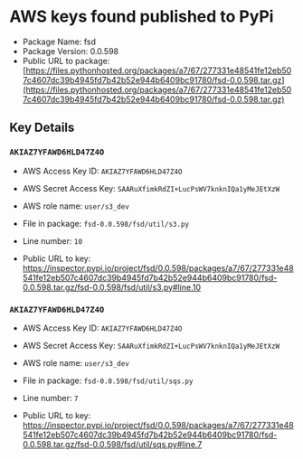 # AWS keys found published to PyPi

* Package Name: fsd
* Package Version: 0.0.598
* Public URL to package: [https://files.pythonhosted.org/packages/a7/67/277331e48541fe12eb507c4607dc39b4945fd7b42b52e944b6409bc91780/fsd-0.0.598.tar.gz](https://files.pythonhosted.org/packages/a7/67/277331e48541fe12eb507c4607dc39b4945fd7b42b52e944b6409bc91780/fsd-0.0.598.tar.gz)

## Key Details

### `AKIAZ7YFAWD6HLD47Z4O`

* AWS Access Key ID: `AKIAZ7YFAWD6HLD47Z4O`
* AWS Secret Access Key: `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` 
* AWS role name: `user/s3_dev`
* File in package: `fsd-0.0.598/fsd/util/s3.py`
* Line number: `10`

* Public URL to key: https://inspector.pypi.io/project/fsd/0.0.598/packages/a7/67/277331e48541fe12eb507c4607dc39b4945fd7b42b52e944b6409bc91780/fsd-0.0.598.tar.gz/fsd-0.0.598/fsd/util/s3.py#line.10



### `AKIAZ7YFAWD6HLD47Z4O`

* AWS Access Key ID: `AKIAZ7YFAWD6HLD47Z4O`
* AWS Secret Access Key: `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` 
* AWS role name: `user/s3_dev`
* File in package: `fsd-0.0.598/fsd/util/sqs.py`
* Line number: `7`

* Public URL to key: https://inspector.pypi.io/project/fsd/0.0.598/packages/a7/67/277331e48541fe12eb507c4607dc39b4945fd7b42b52e944b6409bc91780/fsd-0.0.598.tar.gz/fsd-0.0.598/fsd/util/sqs.py#line.7


